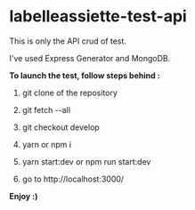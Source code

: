 # labelleassiette-test-api

This is only the API crud of test.

I've used Express Generator and MongoDB.

**To launch the test, follow steps behind :**

1. git clone of the repository

2. git fetch --all

3. git checkout develop

4. yarn or npm i

5. yarn start:dev or npm run start:dev

6. go to http://localhost:3000/

**Enjoy :)**
